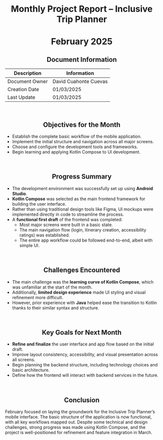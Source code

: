 <div align="center">

# Monthly Project Report – Inclusive Trip Planner

# February 2025

## Document Information

| Description    | Information           |
| -------------- | --------------------- |
| Document Owner | David Cuahonte Cuevas |
| Creation Date  | 01/03/2025            |
| Last Update    | 01/03/2025            |

</div>

<br>

<div align="center">

## Objectives for the Month

</div>

- Establish the complete basic workflow of the mobile application.
- Implement the initial structure and navigation across all major screens.
- Choose and configure the development tools and frameworks.
- Begin learning and applying Kotlin Compose to UI development.

<br>

<div align="center">

## Progress Summary

</div>

- The development environment was successfully set up using **Android Studio**.
- **Kotlin Compose** was selected as the main frontend framework for building the user interface.
- Rather than using traditional design tools like Figma, UI mockups were implemented directly in code to streamline the process.
- A **functional first draft** of the frontend was completed:
  - Most major screens were built in a basic state.
  - The main navigation flow (login, itinerary creation, accessibility ratings) was established.
  - The entire app workflow could be followed end-to-end, albeit with simple UI.

<br>

<div align="center">

## Challenges Encountered

</div>

- The main challenge was the **learning curve of Kotlin Compose**, which was unfamiliar at the start of the month.
- Additionally, **limited design experience** made UI styling and visual refinement more difficult.
- However, prior experience with **Java** helped ease the transition to Kotlin thanks to their similar syntax and structure.

<br>

<div align="center">

## Key Goals for Next Month

</div>

- **Refine and finalize** the user interface and app flow based on the initial draft.
- Improve layout consistency, accessibility, and visual presentation across all screens.
- Begin planning the backend structure, including technology choices and basic architecture.
- Define how the frontend will interact with backend services in the future.

<br>

<div align="center">

## Conclusion

</div>

February focused on laying the groundwork for the Inclusive Trip Planner’s mobile interface. The basic structure of the application is now functional, with all key workflows mapped out. Despite some technical and design challenges, strong progress was made using Kotlin Compose, and the project is well-positioned for refinement and feature integration in March.
